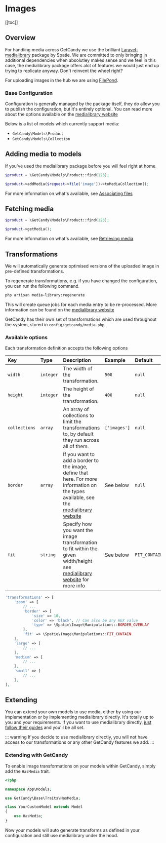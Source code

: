# Images

[[toc]]

## Overview

For handling media across GetCandy we use the brilliant [Laravel-medialibrary](https://spatie.be/docs/laravel-medialibrary) package by Spatie. We are committed to only bringing in additional dependencies when absolutley makes sense and we feel in this case, the medialibrary package offers alot of features we would just end up trying to replicate anyway. Don't reinvent the wheel right?

For uploading images in the hub we are using [FilePond](https://pqina.nl).

### Base Configuration

Configuration is generally managed by the package itself, they do allow you to publish the configuration, but it's entirely optional. You can read more about the options available on the [medialibrary website](https://spatie.be/docs/laravel-medialibrary/v9/installation-setup)

Below is a list of models which currently support media:

- `GetCandy\Models\Product`
- `GetCandy\Models\Collection`

## Adding media to models

If you've used the medialibrary package before you will feel right at home.

```php
$product = \GetCandy\Models\Product::find(123);

$product->addMedia($request->file('image'))->toMediaCollection();
```

For more information on what's available, see [Associating files](https://spatie.be/docs/laravel-medialibrary/v9/basic-usage/associating-files)

## Fetching media

```php
$product = \GetCandy\Models\Product::find(123);

$product->getMedia();
```
For more information on what's available, see [Retrieving media](https://spatie.be/docs/laravel-medialibrary/v9/basic-usage/retrieving-media)

## Transformations

We will automatically generate optimised versions of the uploaded image in pre-defined transformations.

To regenerate transformations, e.g. if you have changed the configuration, you can run the following command.


```sh
php artisan media-library:regenerate

```

This will create queue jobs for each media entry to be re-processed. More information can be found on the [medialibrary website](https://spatie.be/docs/laravel-medialibrary/v9/converting-images/regenerating-images)


GetCandy has their own set of transformations which are used throughout the system, stored in `config/getcandy/media.php`.

### Available options
Each transformation definition accepts the following options

|Key|Type|Description|Example|Default|
|:-|:-|:-|:-|:-|
|`width`|`integer`|The width of the transformation.|`500`|`null`
|`height`|`integer`|The height of the transformation.|`400`|`null`
|`collections`|`array`|An array of collections to limit the transformations to, by default they run across all of them.|`['images']`|`null`
|`border`|`array`|If you want to add a border to the image, define that here. For more information on the types available, see the [medialibrary website](https://spatie.be/docs/image/v1/image-manipulations/image-canvas#border)|See below|`null`
|`fit`|`string`|Specify how you want the image transformation to fit within the given width/height see [medialibrary website](https://spatie.be/docs/image/v1/image-manipulations/resizing-images#fit) for more info|See below|`FIT_CONTAIN`

```php
'transformations' => [
    'zoom' => [
        // ...
        'border' => [
            'size' => 10,
            'color' => 'black', // Can also be any HEX value
            'type' => \Spatie\Image\Manipulations::BORDER_OVERLAY
        ],
        'fit' => \Spatie\Image\Manipulations::FIT_CONTAIN
    ],
    'large' => [
        // ...
    ],
    'medium' => [
        // ...
    ],
    'small' => [
        // ...
    ],
],
```

## Extending

You can extend your own models to use media, either by using our implementation or by implementing medialibrary directly. It's totally up to you and your requirements. If you want to use medialibrary directly, [just follow their guides](https://spatie.be/docs/laravel-medialibrary/v9/basic-usage/preparing-your-model) and you'll be all set.

::: warning
If you decide to use medialibrary directly, you will not have access to our transformations or any other GetCandy features we add.
:::

### Extending with GetCandy

To enable image transformations on your models within GetCandy, simply add the `HasMedia` trait.

```php
<?php

namespace App\Models;

use GetCandy\Base\Traits\HasMedia;

class YourCustomModel extends Model
{
    use HasMedia;
}
```

Now your models will auto generate transforms as defined in your configuration and still use medialibrary under the hood.
